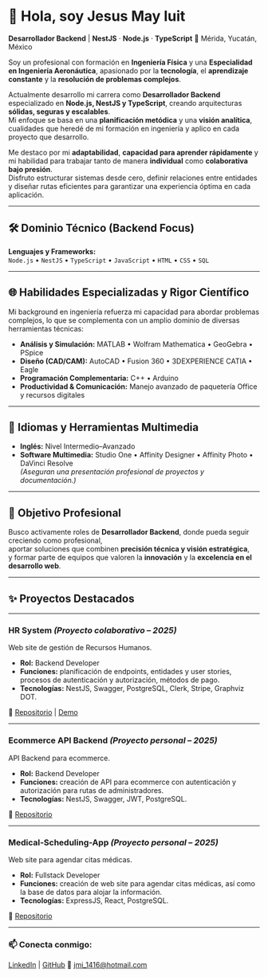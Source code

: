 # 👋 Hola, soy **Jesus May Iuit**
**Desarrollador Backend** | **NestJS** · **Node.js** · **TypeScript**
📍 Mérida, Yucatán, México

Soy un profesional con formación en **Ingeniería Física** y una **Especialidad en Ingeniería Aeronáutica**, apasionado por la **tecnología**, el **aprendizaje constante** y la **resolución de problemas complejos**.

Actualmente desarrollo mi carrera como **Desarrollador Backend** especializado en **Node.js, NestJS y TypeScript**, creando arquitecturas **sólidas, seguras y escalables**.  
Mi enfoque se basa en una **planificación metódica** y una **visión analítica**, cualidades que heredé de mi formación en ingeniería y aplico en cada proyecto que desarrollo.

Me destaco por mi **adaptabilidad**, **capacidad para aprender rápidamente** y mi habilidad para trabajar tanto de manera **individual** como **colaborativa bajo presión**.  
Disfruto estructurar sistemas desde cero, definir relaciones entre entidades y diseñar rutas eficientes para garantizar una experiencia óptima en cada aplicación.

---

## 🛠️ Dominio Técnico (Backend Focus)

**Lenguajes y Frameworks:**  
`Node.js` • `NestJS` • `TypeScript` • `JavaScript` • `HTML` • `CSS` • `SQL`

---

## 🌐 Habilidades Especializadas y Rigor Científico

Mi background en ingeniería refuerza mi capacidad para abordar problemas complejos, lo que se complementa con un amplio dominio de diversas herramientas técnicas:

- **Análisis y Simulación:** MATLAB • Wolfram Mathematica • GeoGebra • PSpice  
- **Diseño (CAD/CAM):** AutoCAD • Fusion 360 • 3DEXPERIENCE CATIA • Eagle  
- **Programación Complementaria:** C++ • Arduino  
- **Productividad & Comunicación:** Manejo avanzado de paquetería Office y recursos digitales

---

## 💬 Idiomas y Herramientas Multimedia

- **Inglés:** Nivel Intermedio–Avanzado  
- **Software Multimedia:** Studio One • Affinity Designer • Affinity Photo • DaVinci Resolve  
  *(Aseguran una presentación profesional de proyectos y documentación.)*

---

## 🚀 Objetivo Profesional

Busco activamente roles de **Desarrollador Backend**, donde pueda seguir creciendo como profesional,  
aportar soluciones que combinen **precisión técnica y visión estratégica**,  
y formar parte de equipos que valoren la **innovación** y la **excelencia en el desarrollo web**.

---
## ✨ Proyectos Destacados

---

### HR System *(Proyecto colaborativo – 2025)*  
Web site de gestión de Recursos Humanos.  

- **Rol:** Backend Developer  
- **Funciones:** planificación de endpoints, entidades y user stories, procesos de autenticación y autorización, métodos de pago.  
- **Tecnologías:** NestJS, Swagger, PostgreSQL, Clerk, Stripe, Graphviz DOT.  

🔗 [Repositorio](https://github.com/HRSYSTEM-PROJECT/Back) | [Demo](https://back-8cv1.onrender.com/HR#/)

---

### Ecommerce API Backend *(Proyecto personal – 2025)*  
API Backend para ecommerce.  

- **Rol:** Backend Developer  
- **Funciones:** creación de API para ecommerce con autenticación y autorización para rutas de administradores.  
- **Tecnologías:** NestJS, Swagger, JWT, PostgreSQL.  

🔗 [Repositorio](https://github.com/JMayIuit/Ecomerce-Backend-API) 

---

### Medical-Scheduling-App *(Proyecto personal – 2025)*  
Web site para agendar citas médicas.  

- **Rol:** Fullstack Developer  
- **Funciones:** creación de web site para agendar citas médicas, así como la base de datos para alojar la información.  
- **Tecnologías:** ExpressJS, React, PostgreSQL.  

🔗 [Repositorio](https://github.com/JMayIuit/Medical-Scheduling-App) 

---

### 📫 Conecta conmigo: 

[LinkedIn](https://www.linkedin.com/in/jesus-may-iuit-b4272234b) | [GitHub](https://github.com/JMayIuit)
📧 [jmi_1416@hotmail.com](mailto:jmi_1416@hotmail.com)
